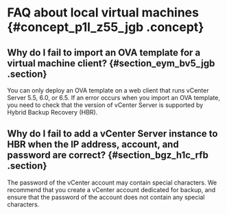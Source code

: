 # FAQ about local virtual machines {#concept_p1l_z55_jgb .concept}

## Why do I fail to import an OVA template for a virtual machine client? {#section_eym_bv5_jgb .section}

You can only deploy an OVA template on a web client that runs vCenter Server 5.5, 6.0, or 6.5. If an error occurs when you import an OVA template, you need to check that the version of vCenter Server is supported by Hybrid Backup Recovery \(HBR\).

## Why do I fail to add a vCenter Server instance to HBR when the IP address, account, and password are correct? {#section_bgz_h1c_rfb .section}

The password of the vCenter account may contain special characters. We recommend that you create a vCenter account dedicated for backup, and ensure that the password of the account does not contain any special characters.

